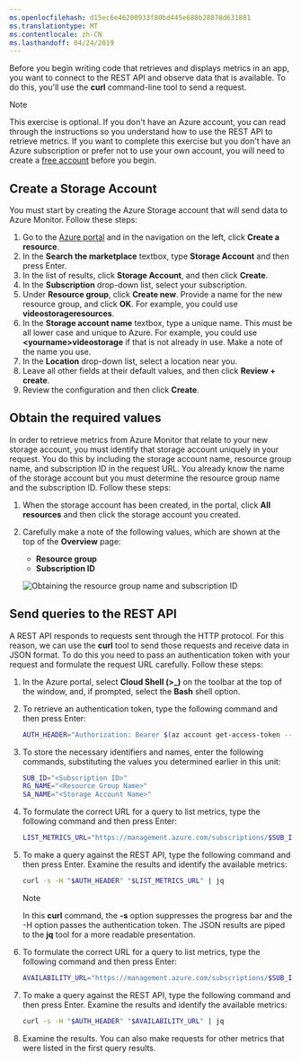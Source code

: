 ```yaml
---
ms.openlocfilehash: d15ec6e46200933f80bd445e680b28078d631881
ms.translationtype: MT
ms.contentlocale: zh-CN
ms.lasthandoff: 04/24/2019
---
```

Before you begin writing code that retrieves and displays metrics in an app, you want to connect to the REST API and observe data that is available. To do this, you'll use the **curl** command-line tool to send a request.

> [!NOTE]
> This exercise is optional. If you don't have an Azure account, you can read through the instructions so you understand how to use the REST API to retrieve metrics.
> If you want to complete this exercise but you don't have an Azure subscription or prefer not to use your own account, you will need to create a [free account](https://azure.microsoft.com/free/?azure-portal=true) before you begin.

## <a name="create-a-storage-account"></a>Create a Storage Account

You must start by creating the Azure Storage account that will send data to Azure Monitor. Follow these steps:

1. Go to the [Azure portal](https://portal.azure.com/) and in the navigation on the left, click **Create a resource**.
1. In the **Search the marketplace** textbox, type **Storage Account** and then press Enter.
1. In the list of results, click **Storage Account**, and then click **Create**.
1. In the **Subscription** drop-down list, select your subscription.
1. Under **Resource group**, click **Create new**. Provide a name for the new resource group, and click **OK**. For example, you could use **videostorageresources**.
1. In the **Storage account name** textbox, type a unique name. This must be all lower case and unique to Azure. For example, you could use **&lt;yourname&gt;videostorage** if that is not already in use. Make a note of the name you use.
1. In the **Location** drop-down list, select a location near you.
1. Leave all other fields at their default values, and then click **Review + create**.
1. Review the configuration and then click **Create**.

## <a name="obtain-the-required-values"></a>Obtain the required values

In order to retrieve metrics from Azure Monitor that relate to your new storage account, you must identify that storage account uniquely in your request. You do this by including the storage account name, resource group name, and subscription ID in the request URL. You already know the name of the storage account but you must determine the resource group name and the subscription ID. Follow these steps:

1. When the storage account has been created, in the portal, click **All resources** and then click the storage account you created.
1. Carefully make a note of the following values, which are shown at the top of the **Overview** page:
    - **Resource group**
    - **Subscription ID**

    ![Obtaining the resource group name and subscription ID](../media/3-obtain-rg-and-subscription-ids.png)

## <a name="send-queries-to-the-rest-api"></a>Send queries to the REST API

A REST API responds to requests sent through the HTTP protocol. For this reason, we can use the **curl** tool to send those requests and receive data in JSON format. To do this you need to pass an authentication token with your request and formulate the request URL carefully. Follow these steps:

1. In the Azure portal, select **Cloud Shell (&gt;_)** on the toolbar at the top of the window, and, if prompted, select the **Bash** shell option.

1. To retrieve an authentication token, type the following command and then press Enter:

    ```bash
    AUTH_HEADER="Authorization: Bearer $(az account get-access-token --query accessToken -o tsv)"
    ```

1. To store the necessary identifiers and names, enter the following commands, substituting the values you determined earlier in this unit:

    ```bash
    SUB_ID="<Subscription ID>"
    RG_NAME="<Resource Group Name>"
    SA_NAME="<Storage Account Name>"
    ```

1. To formulate the correct URL for a query to list metrics, type the following command and then press Enter:

    ```bash
    LIST_METRICS_URL="https://management.azure.com/subscriptions/$SUB_ID/resourceGroups/$RG_NAME/providers/Microsoft.Storage/storageAccounts/$SA_NAME/providers/microsoft.insights/metricdefinitions?api-version=2018-01-01"
    ```

1. To make a query against the REST API, type the following command and then press Enter. Examine the results and identify the available metrics:

    ```bash
    curl -s -H "$AUTH_HEADER" "$LIST_METRICS_URL" | jq
    ```

    > [!NOTE] 
    In this **curl** command, the **-s** option suppresses the progress bar and the -H option passes the authentication token. The JSON results are piped to the **jq** tool for a more readable presentation.

1. To formulate the correct URL for a query to list metrics, type the following command and then press Enter:

    ```bash
    AVAILABILITY_URL="https://management.azure.com/subscriptions/$SUB_ID/resourceGroups/$RG_NAME/providers/Microsoft.Storage/storageAccounts/$SA_NAME/providers/microsoft.insights/metrics?metricnames=Availability&aggregation=Average&interval=PT1H&api-version=2018-01-01"
    ```

1. To make a query against the REST API, type the following command and then press Enter. Examine the results and identify the available metrics:

    ```bash
    curl -s -H "$AUTH_HEADER" "$AVAILABILITY_URL" | jq
    ```

1. Examine the results. You can also make requests for other metrics that were listed in the first query results.
